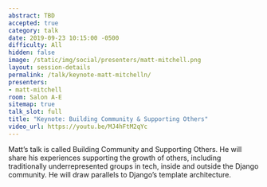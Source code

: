 ```yaml
---
abstract: TBD
accepted: true
category: talk
date: 2019-09-23 10:15:00 -0500
difficulty: All
hidden: false
image: /static/img/social/presenters/matt-mitchell.png
layout: session-details
permalink: /talk/keynote-matt-mitchelln/
presenters:
- matt-mitchell
room: Salon A-E
sitemap: true
talk_slot: full
title: "Keynote: Building Community & Supporting Others"
video_url: https://youtu.be/MJ4hFtM2qYc
---
```


Matt’s talk is called Building Community and Supporting Others. He will share his experiences supporting the growth of others, including traditionally underrepresented groups in tech, inside and outside the Django community. He will draw parallels to Django’s template architecture.
